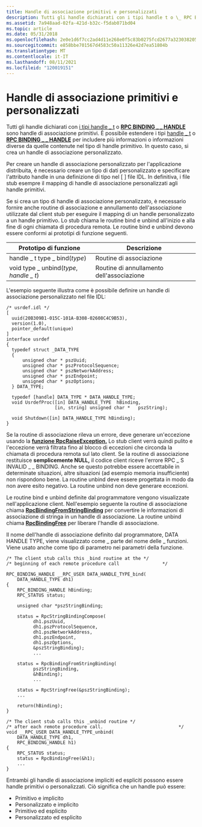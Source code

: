 ```yaml
---
title: Handle di associazione primitivi e personalizzati
description: Tutti gli handle dichiarati con i tipi handle t o \_ RPC BINDING HANDLE sono handle di associazione \_ \_ primitivi.
ms.assetid: 7a948aad-02fa-421d-b32c-f5dab071bd04
ms.topic: article
ms.date: 05/31/2018
ms.openlocfilehash: 2e0e1d6f7cc2ad4d11e268e0f5c83b0275fcd2677a32303820507272f550b834
ms.sourcegitcommit: e858bbe701567d4583c50a11326e42d7ea51804b
ms.translationtype: MT
ms.contentlocale: it-IT
ms.lasthandoff: 08/11/2021
ms.locfileid: "120019151"
---
```

# <a name="primitive-and-custom-binding-handles"></a>Handle di associazione primitivi e personalizzati

Tutti gli handle dichiarati con [i tipi handle \_ t](/windows/desktop/Midl/handle-t) o [**RPC BINDING \_ \_ HANDLE**](rpc-binding-handle.md) sono handle di associazione primitivi. È possibile estendere i tipi [handle \_ t](/windows/desktop/Midl/handle-t) o [**RPC BINDING \_ \_ HANDLE**](rpc-binding-handle.md) per includere più informazioni o informazioni diverse da quelle contenute nel tipo di handle primitivo. In questo caso, si crea un handle di associazione personalizzato.

Per creare un handle di associazione personalizzato per l'applicazione distribuita, è necessario creare un tipo di dati personalizzato e specificare l'attributo handle in una definizione di tipo nel \[ [](/windows/desktop/Midl/handle) \] file IDL. In definitiva, i file stub esempre il mapping di handle di associazione personalizzati agli handle primitivi.

Se si crea un tipo di handle di associazione personalizzato, è necessario fornire anche routine di associazione e annullamento dell'associazione utilizzate dal client stub per eseguire il mapping di un handle personalizzato a un handle primitivo. Lo stub chiama le routine bind e unbind all'inizio e alla fine di ogni chiamata di procedura remota. Le routine bind e unbind devono essere conformi ai prototipi di funzione seguenti.



| Prototipo di funzione                     | Descrizione       |
|----------------------------------------|-------------------|
| handle \_ t type \_ bind(*type*)           | Routine di associazione   |
| void type \_ unbind(*type*, *handle \_ t*) | Routine di annullamento dell'associazione |



 

L'esempio seguente illustra come è possibile definire un handle di associazione personalizzato nel file IDL:

``` syntax
/* usrdef.idl */
[
  uuid(20B309B1-015C-101A-B308-02608C4C9B53),
  version(1.0),
  pointer_default(unique)
]
interface usrdef
{
  typedef struct _DATA_TYPE 
  {
      unsigned char * pszUuid;
      unsigned char * pszProtocolSequence;
      unsigned char * pszNetworkAddress;
      unsigned char * pszEndpoint;
      unsigned char * pszOptions;
  } DATA_TYPE;
 
  typedef [handle] DATA_TYPE * DATA_HANDLE_TYPE;
  void UsrdefProc([in] DATA_HANDLE_TYPE  hBinding,
                  [in, string] unsigned char *   pszString);
 
  void Shutdown([in] DATA_HANDLE_TYPE hBinding);
}
```

Se la routine di associazione rileva un errore, deve generare un'eccezione usando la [**funzione RpcRaiseException.**](/windows/desktop/api/Rpcdce/nf-rpcdce-rpcraiseexception) Lo stub client verrà quindi pulito e l'eccezione verrà filtrata fino al blocco di eccezioni che circonda la chiamata di procedura remota sul lato client. Se la routine di associazione restituisce **semplicemente NULL,** il codice client riceve l'errore RPC \_ S INVALID \_ \_ BINDING. Anche se questo potrebbe essere accettabile in determinate situazioni, altre situazioni (ad esempio memoria insufficiente) non rispondono bene. La routine unbind deve essere progettata in modo da non avere esito negativo. La routine unbind non deve generare eccezioni.

Le routine bind e unbind definite dal programmatore vengono visualizzate nell'applicazione client. Nell'esempio seguente la routine di associazione chiama [**RpcBindingFromStringBinding**](/windows/desktop/api/Rpcdce/nf-rpcdce-rpcbindingfromstringbinding) per convertire le informazioni di associazione di stringa in un handle di associazione. La routine unbind chiama [**RpcBindingFree**](/windows/desktop/api/Rpcdce/nf-rpcdce-rpcbindingfree) per liberare l'handle di associazione.

Il nome dell'handle di associazione definito dal programmatore, DATA HANDLE TYPE, viene visualizzato come \_ parte del nome delle \_ funzioni. Viene usato anche come tipo di parametro nei parametri della funzione.

``` syntax
/* The client stub calls this _bind routine at the */
/* beginning of each remote procedure call                */
 
RPC_BINDING_HANDLE __RPC_USER DATA_HANDLE_TYPE_bind(
    DATA_HANDLE_TYPE dh1)
{
    RPC_BINDING_HANDLE hBinding;
    RPC_STATUS status;
 
    unsigned char *pszStringBinding;
 
    status = RpcStringBindingCompose(
          dh1.pszUuid,
          dh1.pszProtocolSequence,
          dh1.pszNetworkAddress,
          dh1.pszEndpoint,
          dh1.pszOptions,
          &pszStringBinding);
          ...
 
    status = RpcBindingFromStringBinding(
          pszStringBinding,
          &hBinding);
          ...
 
    status = RpcStringFree(&pszStringBinding); 
    ...
 
    return(hBinding);
}
 
/* The client stub calls this _unbind routine */
/* after each remote procedure call.                            */
void __RPC_USER DATA_HANDLE_TYPE_unbind(
    DATA_HANDLE_TYPE dh1, 
    RPC_BINDING_HANDLE h1)
{
    RPC_STATUS status;
    status = RpcBindingFree(&h1); 
    ...
}
```

Entrambi gli handle di associazione impliciti ed espliciti possono essere handle primitivi o personalizzati. Ciò significa che un handle può essere:

-   Primitivo e implicito
-   Personalizzato e implicito
-   Primitivo ed esplicito
-   Personalizzato ed esplicito

 

 